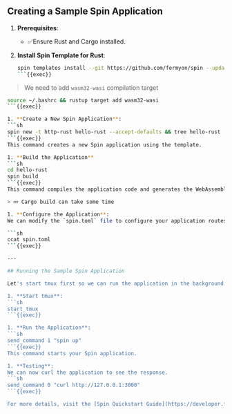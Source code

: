 ## Creating a Sample Spin Application

1. **Prerequisites**:
   - ✅Ensure Rust and Cargo installed.

1. **Install Spin Template for Rust**:
   ```sh
   spin templates install --git https://github.com/fermyon/spin --update
   ```{{exec}}

> We need to add `wasm32-wasi` compilation target

   ```bash
   source ~/.bashrc && rustup target add wasm32-wasi
   ```{{exec}}

1. **Create a New Spin Application**:
   ```sh
   spin new -t http-rust hello-rust --accept-defaults && tree hello-rust
   ```{{exec}}
   This command creates a new Spin application using the template.

1. **Build the Application**
   ```sh
   cd hello-rust
   spin build
   ```{{exec}}
   This command compiles the application code and generates the WebAssembly binary.

> 💤 Cargo build can take some time

1. **Configure the Application**:
   We can modify the `spin.toml` file to configure your application routes and settings.

   ```sh
   ccat spin.toml
   ```{{exec}}

---

## Running the Sample Spin Application

Let's start tmux first so we can run the application in the background.

1. **Start tmux**:
   ```sh
   start_tmux
   ```{{exec}}

1. **Run the Application**:
   ```sh
   send_command 1 "spin up"
   ```{{exec}}
   This command starts your Spin application.

1. **Testing**:
   We can now curl the application to see the response.
   ```sh
   send_command 0 "curl http://127.0.0.1:3000"
   ```{{exec}}

For more details, visit the [Spin Quickstart Guide](https://developer.fermyon.com/spin/v2/quickstart).

